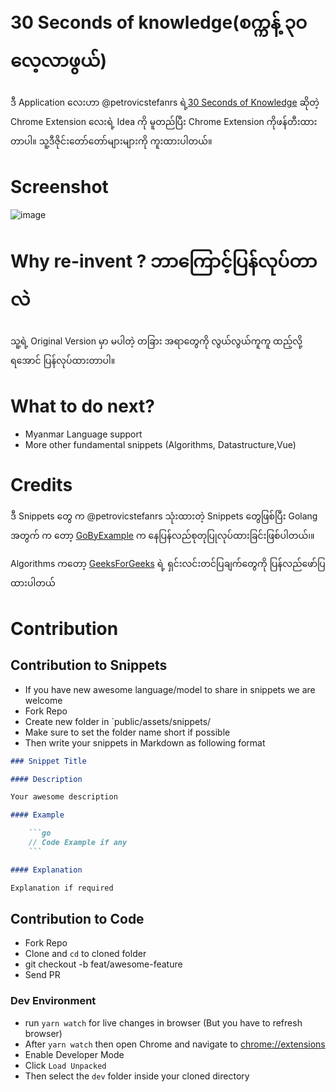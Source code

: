 # 30 Seconds of knowledge(စက္ကန့် ၃၀ လေ့လာဖွယ်)

ဒီ Application လေးဟာ @petrovicstefanrs ရဲ့[30 Seconds of Knowledge](https://github.com/petrovicstefanrs/30_seconds_of_knowledge) ဆိုတဲ့ Chrome Extension လေးရဲ့ Idea ကို မူတည်ပြီး Chrome Extension ကိုဖန်တီးထားတာပါ။ သူ့ဒီဇိုင်းတော်တော်များများကို ကူးထားပါတယ်။

# Screenshot
![image](https://user-images.githubusercontent.com/6395793/118578937-14261080-b7b3-11eb-89dd-e5a5ba552864.png)



# Why re-invent ? ဘာကြောင့်ပြန်လုပ်တာလဲ

သူ့ရဲ့ Original Version မှာ မပါတဲ့ တခြား အရာတွေကို လွယ်လွယ်ကူကူ ထည့်လို့ရအောင် ပြန်လုပ်ထားတာပါ။

# What to do next?

- Myanmar Language support
- More other fundamental snippets (Algorithms, Datastructure,Vue)

# Credits

ဒီ Snippets တွေ က @petrovicstefanrs သုံးထားတဲ့ Snippets တွေဖြစ်ပြီး Golang အတွက် က တော့ [GoByExample](https://gobyexample.com) က နေပြန်လည်စုတုပြုလုပ်ထားခြင်းဖြစ်ပါတယ်၊။

Algorithms ကတော့ [GeeksForGeeks](https://www.geeksforgeeks.org/) ရဲ့ ရှင်းလင်းတင်ပြချက်တွေကို ပြန်လည်ဖော်ပြထားပါတယ်

# Contribution

## Contribution to Snippets

- If you have new awesome language/model to share in snippets we are welcome
- Fork Repo
- Create new folder in `public/assets/snippets/
- Make sure to set the folder name short if possible
- Then write your snippets in Markdown as following format

````markdown
### Snippet Title

#### Description

Your awesome description

#### Example

    ```go
    // Code Example if any
    ```

#### Explanation

Explanation if required
````

## Contribution to Code

- Fork Repo
- Clone and `cd` to cloned folder
- git checkout -b feat/awesome-feature
- Send PR

### Dev Environment

- run `yarn watch` for live changes in browser (But you have to refresh browser)
- After `yarn watch` then open Chrome and navigate to [chrome://extensions](chrome://extensions)
- Enable Developer Mode
- Click `Load Unpacked`
- Then select the `dev` folder inside your cloned directory
